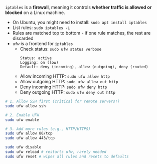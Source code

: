 `iptables` is a **firewall**, meaning it controls **whether traffic is allowed or blocked** on a Linux machine.

- On Ubuntu, you might need to install: `sudo apt install iptables`
- List rules: `sudo iptables -L`
- Rules are matched top to bottom - if one rule matches, the rest are discarded
- `ufw` is a frontend for `iptables`
  - Check status: `sudo ufw status verbose`
    ```
    Status: active  
    Logging: on (low)  
    Default: deny (incoming), allow (outgoing), deny (routed)
    ```
  - Allow incoming HTTP: `sudo ufw allow http`
  - Allow outgoing HTTP: `sudo ufw allow out http`
  - Deny incoming HTTP: `sudo ufw deny http`
  - Deny outgoing HTTP: `sudo ufw deny out http`
```bash
# 1. Allow SSH first (critical for remote servers!)
sudo ufw allow ssh

# 2. Enable UFW
sudo ufw enable

# 3. Add more rules (e.g., HTTP/HTTPS)
sudo ufw allow 80/tcp
sudo ufw allow 443/tcp

sudo ufw disable
sudo ufw reload # restarts ufw, rarely needed
sudo ufw reset # wipes all rules and resets to defaults
```